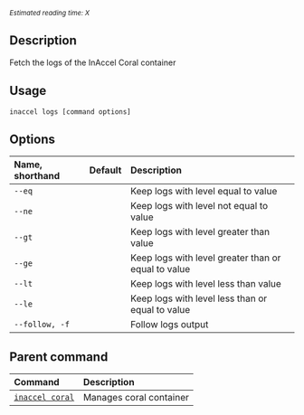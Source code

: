 *<small id="time">Estimated reading time: X</small>*

## Description

Fetch the logs of the InAccel Coral container

## Usage

```text
inaccel logs [command options]
```

## Options

| Name, shorthand  | Default | Description                                         |
| :--------------- | :-----: | :-------------------------------------------------- |
| ` --eq `         |         | Keep logs with level equal to value                 |
| ` --ne `         |         | Keep logs with level not equal to value             |
| ` --gt `         |         | Keep logs with level greater than value             |
| ` --ge `         |         | Keep logs with level greater than or equal to value |
| ` --lt `         |         | Keep logs with level less than value                |
| ` --le `         |         | Keep logs with level less than or equal to value    |
| ` --follow, -f ` |         | Follow logs output                                  |

## Parent command

| Command                         | Description             |
| :------------------------------ | :---------------------- |
| [` inaccel coral `](command.md) | Manages coral container |
